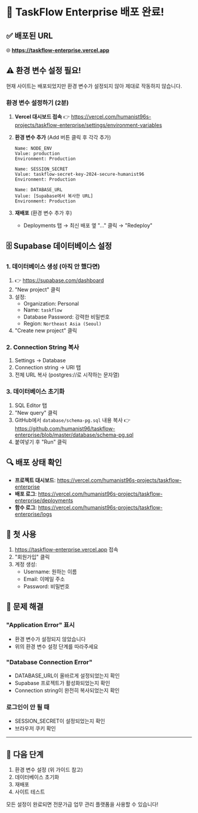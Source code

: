 # 🎉 TaskFlow Enterprise 배포 완료!

## ✅ 배포된 URL
🌐 **https://taskflow-enterprise.vercel.app**

## ⚠️ 환경 변수 설정 필요!

현재 사이트는 배포되었지만 환경 변수가 설정되지 않아 제대로 작동하지 않습니다.

### 환경 변수 설정하기 (2분)

1. **Vercel 대시보드 접속**
   👉 https://vercel.com/humanist96s-projects/taskflow-enterprise/settings/environment-variables

2. **환경 변수 추가** (Add 버튼 클릭 후 각각 추가)
   ```
   Name: NODE_ENV
   Value: production
   Environment: Production
   
   Name: SESSION_SECRET
   Value: taskflow-secret-key-2024-secure-humanist96
   Environment: Production
   
   Name: DATABASE_URL
   Value: [Supabase에서 복사한 URL]
   Environment: Production
   ```

3. **재배포** (환경 변수 추가 후)
   - Deployments 탭 → 최신 배포 옆 "..." 클릭 → "Redeploy"

## 🗄️ Supabase 데이터베이스 설정

### 1. 데이터베이스 생성 (아직 안 했다면)
1. 👉 https://supabase.com/dashboard
2. "New project" 클릭
3. 설정:
   - Organization: Personal
   - Name: `taskflow`
   - Database Password: 강력한 비밀번호
   - Region: `Northeast Asia (Seoul)`
4. "Create new project" 클릭

### 2. Connection String 복사
1. Settings → Database
2. Connection string → URI 탭
3. 전체 URL 복사 (postgres://로 시작하는 문자열)

### 3. 데이터베이스 초기화
1. SQL Editor 탭
2. "New query" 클릭
3. GitHub에서 `database/schema-pg.sql` 내용 복사
   👉 https://github.com/humanist96/taskflow-enterprise/blob/master/database/schema-pg.sql
4. 붙여넣기 후 "Run" 클릭

## 🔍 배포 상태 확인

- **프로젝트 대시보드**: https://vercel.com/humanist96s-projects/taskflow-enterprise
- **배포 로그**: https://vercel.com/humanist96s-projects/taskflow-enterprise/deployments
- **함수 로그**: https://vercel.com/humanist96s-projects/taskflow-enterprise/logs

## 📱 첫 사용

1. https://taskflow-enterprise.vercel.app 접속
2. "회원가입" 클릭
3. 계정 생성:
   - Username: 원하는 이름
   - Email: 이메일 주소
   - Password: 비밀번호

## 🐛 문제 해결

### "Application Error" 표시
- 환경 변수가 설정되지 않았습니다
- 위의 환경 변수 설정 단계를 따라주세요

### "Database Connection Error"
- DATABASE_URL이 올바르게 설정되었는지 확인
- Supabase 프로젝트가 활성화되었는지 확인
- Connection string이 완전히 복사되었는지 확인

### 로그인이 안 될 때
- SESSION_SECRET이 설정되었는지 확인
- 브라우저 쿠키 확인

---

## 🚀 다음 단계

1. 환경 변수 설정 (위 가이드 참고)
2. 데이터베이스 초기화
3. 재배포
4. 사이트 테스트

모든 설정이 완료되면 전문가급 업무 관리 플랫폼을 사용할 수 있습니다!